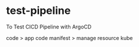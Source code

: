 # test-pipeline
To Test CICD Pipeline with ArgoCD

code > app code 
manifest > manage resource kube
